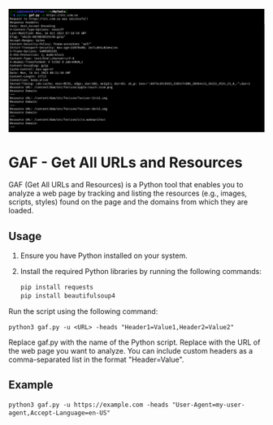 ![GAF](https://raw.githubusercontent.com/Cyb2rW1z/gaf/main/webfuwevfuwefbkaebfihaefjqbefqvfe.png)

# GAF - Get All URLs and Resources

GAF (Get All URLs and Resources) is a Python tool that enables you to analyze a web page by tracking and listing the resources (e.g., images, scripts, styles) found on the page and the domains from which they are loaded.

## Usage
1. Ensure you have Python installed on your system.

2. Install the required Python libraries by running the following commands:

   ```bash
   pip install requests
   pip install beautifulsoup4

Run the script using the following command:
```
python3 gaf.py -u <URL> -heads "Header1=Value1,Header2=Value2"
```
Replace gaf.py with the name of the Python script.
Replace <URL> with the URL of the web page you want to analyze.
You can include custom headers as a comma-separated list in the format "Header=Value".

## Example
```
python3 gaf.py -u https://example.com -heads "User-Agent=my-user-agent,Accept-Language=en-US"
```
